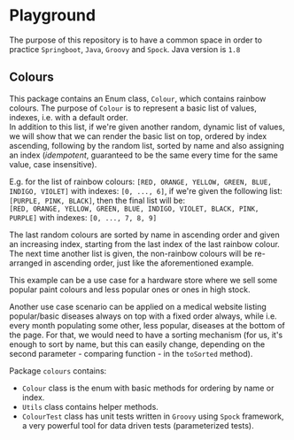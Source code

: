 # Playground  

The purpose of this repository is to have a common space in order to practice `Springboot`, `Java`, `Groovy` and `Spock`.
Java version is `1.8`

## Colours
This package contains an Enum class, `Colour`, which contains rainbow colours.
The purpose of `Colour` is to represent a basic list of values, indexes, i.e. with a default order.  
In addition to this list, if we're given another random, dynamic list of values, we will show that we can render the 
basic list on top, ordered by index ascending, following by the random list, sorted by name and also assigning an index 
(_idempotent_, guaranteed to be the same every time for the same value, case insensitive).

E.g. for the list of rainbow colours: `[RED, ORANGE, YELLOW, GREEN, BLUE, INDIGO, VIOLET]` with indexes: `[0, ..., 6]`, 
if we're given the following list: `[PURPLE, PINK, BLACK]`, then the final list will be:  
`[RED, ORANGE, YELLOW, GREEN, BLUE, INDIGO, VIOLET, BLACK, PINK, PURPLE]` with indexes: `[0, ..., 7, 8, 9]`

The last random colours are sorted by name in ascending order and given an increasing index, starting from the last 
index of the last rainbow colour. The next time another list is given, the non-rainbow colours will be re-arranged in 
ascending order, just like the aforementioned example.

This example can be a use case for a hardware store where we sell some popular paint colours and less popular ones or 
ones in high stock.

Another use case scenario can be applied on a medical website listing popular/basic diseases always on top with a fixed 
order always, while i.e. every month populating some other, less popular, diseases at the bottom of the page. 
For that, we would need to have a sorting mechanism (for us, it's enough to sort by name, but this can easily change, 
depending on the second parameter - comparing function - in the `toSorted` method).

Package `colours` contains:
- `Colour` class is the enum with basic methods for ordering by name or index.
- `Utils` class contains helper methods.
- `ColourTest` class has unit tests written in `Groovy` using `Spock` framework, a very powerful tool for data driven 
tests (parameterized tests).